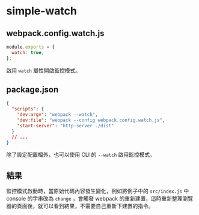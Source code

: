 # simple-watch

## webpack.config.watch.js

```js
module.exports = {
  watch: true,
};
```

啟用 `watch` 屬性開啟監控模式。

## package.json

```json
{
  "scripts": {
    "dev:argv": "webpack --watch",
    "dev:file": "webpack --config webpack.config.watch.js",
    "start-server": "http-server ./dist"
  }
  // ...
}
```

除了設定配置檔外，也可以使用 CLI 的 `--watch` 啟用監控模式。

## 結果

監控模式啟動時，當原始代碼內容發生變化，例如將例子中的 `src/index.js` 中 console 的字串改為 `change` ，會觸發 webpack 的重新建置，這時重新整理瀏覽器的頁面後，就可以看到結果，不需要自己重新下建置的指令。
